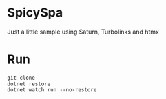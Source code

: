 # SpicySpa

Just a little sample using Saturn, Turbolinks and htmx

# Run

```
git clone
dotnet restore
dotnet watch run --no-restore
```
